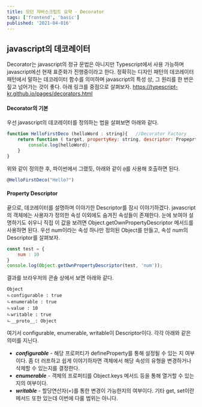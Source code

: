 ```yaml
---
title: 모던 자바스크립트 요약 - Decorator
tags: ['frontend', 'basic']
published: '2021-04-016'
---
```

## javascript의 데코레이터
Decorator는 javascript의 정규 문법은 아니지만 Typescript에서 사용 가능하며 javascript에선 현재 표준화가 진행중이라고 한다. 정확히는 디자인 패턴의 데코레이터 패턴에서 말하는 데코레이터 함수를 의미하며 javascript의 특성 상, 그 원리를 한 번은 짚고 넘어가는 것이 좋다. 아래 링크를 중점으로 살펴보자.
https://typescript-kr.github.io/pages/decorators.html

#### Decorator의 기본
우선 javascript의 데코레이터를 정의하는 법을 살펴보면 아래와 같다.
```javascript
function HelloFirstDeco (helloWord : string){	//Decorator Factory
	return function ( target, propertyKey: string, descriptor: PropeprtyDescriptor) { //Decorator
		console.log(helloWord);
	}
}
```
위와 같이 정의한 후, 파이썬에서 그랬듯, 아래와 같이 ```@```를 사용해 호출하면 된다.
```javascript
@HelloFirstDeco("Hello?")
```



#### Property Descriptor
끝으로, 데코레이터를 설명하며 이야기한 Descriptor를 잠시 이야기하겠다. javascript의 객체에는 사용자가 정의한 속성 이외에도 숨겨진 속성들이 존재한다. 눈에 보여야 설명하기도 쉬우니 직접 이 값을 보려면 Object.getOwnPropertyDescriptor 메서드를 사용하면 된다. 우선 num이라는 속성 하나만 정의된 Object를 만들고, 속성 num의 Descriptor를 살펴보자.
```javascript
const test = {
	num : 10
}
console.log(Object.getOwnPropertyDescriptor(test, 'num'));
```
결과를 브라우저의 콘솔 상에서 보면 아래와 같다.
```
Object
ㄴconfigurable : true
ㄴenumerable : true
ㄴvalue : 10
ㄴwritable : true
ㄴ__proto__: Object
```
여기서 configurable, enumerable, writable이 Descriptor이다. 각각 아래와 같은 의미를 지닌다.
+ ***configurable*** - 해당 프로퍼티가 defineProperty를 통해 설정될 수 있는 지 여부이다. 좀 더 러프하고 쉽게 이야기하자면 객체에서 해당 속성의 유형을 변경하거나 삭제할 수 있는지를 결정한다.
+ ***enumerable*** - 객체의 프로퍼티를 Object.keys 메서드 등을 통해 열거할 수 있는 지의 여부이다.
+ ***writable*** - 할당연산자(=)를 통한 변경이 가능한지의 여부이다.
기타 get, set이란 메서드 또한 있는데 이번에 다룰 범위는 아니다.

